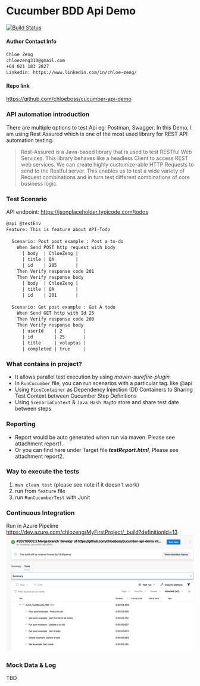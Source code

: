# Cucumber BDD Api Demo

[![Build Status](https://dev.azure.com/chlozeng/MyFirstProject/_apis/build/status/chloeboss.cucumber-api-demo?branchName=develop)](https://dev.azure.com/chlozeng/MyFirstProject/_build/latest?definitionId=13&branchName=develop)

#### Author Contact Info
```
Chloe Zeng
chloezeng310@gmail.com
+64 021 183 2827
Linkedin: https://www.linkedin.com/in/chloe-zeng/
```
#### Repo link 
https://github.com/chloeboss/cucumber-api-demo

### API automation introduction
There are multiple options to test Api eg: Postman, Swagger. In this Demo, I am using Rest Assured which is one of the most used library for REST API automation testing.

> Rest-Assured is a Java-based library that is used to test RESTful Web Services. This library behaves like a headless Client to access REST web services. We can create highly customize-able HTTP Requests to send to the Restful server. This enables us to test a wide variety of Request combinations and in turn test different combinations of core business logic.

### Test Scenario

API endpoint: https://jsonplaceholder.typicode.com/todos
```Gherkin 
@api @testEnv
Feature: This is feature about API-Todo

  Scenario: Post post example : Post a to-do
    When Send POST http request with body
      | body  | ChloeZeng |
      | title | QA        |
      | id    | 205       |
    Then Verify response code 201
    Then Verify response body
      | body  | ChloeZeng |
      | title | QA        |
      | id    | 201       |

  Scenario: Get post example : Get A todo
    When Send GET http with Id 25
    Then Verify response code 200
    Then Verify response body
      | userId    | 2        |
      | id        | 25       |
      | title     | voluptas |
      | completed | true     |

```
### What contains in project?
* It allows parallel test execution by using _maven-surefire-plugin_
* In `RunCucumber` file, you can run scenarios with a particular tag. like @api
* Using `PicoContainer` as Dependency Injection (DI) Containers to Sharing Test Context between Cucumber Step Definitions
* Using `ScenarioContext` & `Java Hash Map`to store and share test date between steps

### Reporting
* Report would be auto generated when run via maven. Please see attachment report1.
* Or you can find here under Target file _**testReport.html**_, Please see attachment report2.


### Way to execute the tests
1. `mvn clean test` (please see note if it doesn't work)
2. run from `feature` file
3. run `RunCucumberTest` with Junit


### Continuous Integration
Run in Azure Pipeline
https://dev.azure.com/chlozeng/MyFirstProject/_build?definitionId=13
<img src="images/cucumber-api-azure.jpg" alt="cucumberApiAzure" width="700"/>

### Mock Data & Log
TBD









